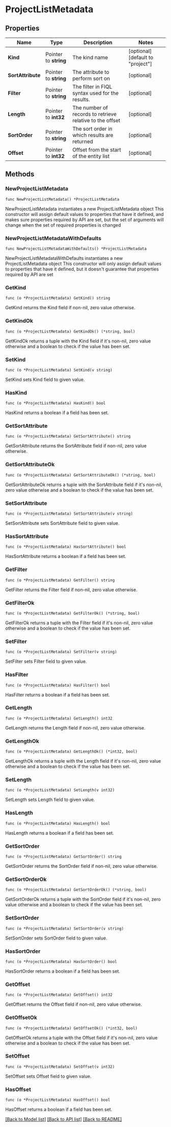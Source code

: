 # ProjectListMetadata

## Properties

Name | Type | Description | Notes
------------ | ------------- | ------------- | -------------
**Kind** | Pointer to **string** | The kind name | [optional] [default to "project"]
**SortAttribute** | Pointer to **string** | The attribute to perform sort on | [optional] 
**Filter** | Pointer to **string** | The filter in FIQL syntax used for the results. | [optional] 
**Length** | Pointer to **int32** | The number of records to retrieve relative to the offset | [optional] 
**SortOrder** | Pointer to **string** | The sort order in which results are returned | [optional] 
**Offset** | Pointer to **int32** | Offset from the start of the entity list | [optional] 

## Methods

### NewProjectListMetadata

`func NewProjectListMetadata() *ProjectListMetadata`

NewProjectListMetadata instantiates a new ProjectListMetadata object
This constructor will assign default values to properties that have it defined,
and makes sure properties required by API are set, but the set of arguments
will change when the set of required properties is changed

### NewProjectListMetadataWithDefaults

`func NewProjectListMetadataWithDefaults() *ProjectListMetadata`

NewProjectListMetadataWithDefaults instantiates a new ProjectListMetadata object
This constructor will only assign default values to properties that have it defined,
but it doesn't guarantee that properties required by API are set

### GetKind

`func (o *ProjectListMetadata) GetKind() string`

GetKind returns the Kind field if non-nil, zero value otherwise.

### GetKindOk

`func (o *ProjectListMetadata) GetKindOk() (*string, bool)`

GetKindOk returns a tuple with the Kind field if it's non-nil, zero value otherwise
and a boolean to check if the value has been set.

### SetKind

`func (o *ProjectListMetadata) SetKind(v string)`

SetKind sets Kind field to given value.

### HasKind

`func (o *ProjectListMetadata) HasKind() bool`

HasKind returns a boolean if a field has been set.

### GetSortAttribute

`func (o *ProjectListMetadata) GetSortAttribute() string`

GetSortAttribute returns the SortAttribute field if non-nil, zero value otherwise.

### GetSortAttributeOk

`func (o *ProjectListMetadata) GetSortAttributeOk() (*string, bool)`

GetSortAttributeOk returns a tuple with the SortAttribute field if it's non-nil, zero value otherwise
and a boolean to check if the value has been set.

### SetSortAttribute

`func (o *ProjectListMetadata) SetSortAttribute(v string)`

SetSortAttribute sets SortAttribute field to given value.

### HasSortAttribute

`func (o *ProjectListMetadata) HasSortAttribute() bool`

HasSortAttribute returns a boolean if a field has been set.

### GetFilter

`func (o *ProjectListMetadata) GetFilter() string`

GetFilter returns the Filter field if non-nil, zero value otherwise.

### GetFilterOk

`func (o *ProjectListMetadata) GetFilterOk() (*string, bool)`

GetFilterOk returns a tuple with the Filter field if it's non-nil, zero value otherwise
and a boolean to check if the value has been set.

### SetFilter

`func (o *ProjectListMetadata) SetFilter(v string)`

SetFilter sets Filter field to given value.

### HasFilter

`func (o *ProjectListMetadata) HasFilter() bool`

HasFilter returns a boolean if a field has been set.

### GetLength

`func (o *ProjectListMetadata) GetLength() int32`

GetLength returns the Length field if non-nil, zero value otherwise.

### GetLengthOk

`func (o *ProjectListMetadata) GetLengthOk() (*int32, bool)`

GetLengthOk returns a tuple with the Length field if it's non-nil, zero value otherwise
and a boolean to check if the value has been set.

### SetLength

`func (o *ProjectListMetadata) SetLength(v int32)`

SetLength sets Length field to given value.

### HasLength

`func (o *ProjectListMetadata) HasLength() bool`

HasLength returns a boolean if a field has been set.

### GetSortOrder

`func (o *ProjectListMetadata) GetSortOrder() string`

GetSortOrder returns the SortOrder field if non-nil, zero value otherwise.

### GetSortOrderOk

`func (o *ProjectListMetadata) GetSortOrderOk() (*string, bool)`

GetSortOrderOk returns a tuple with the SortOrder field if it's non-nil, zero value otherwise
and a boolean to check if the value has been set.

### SetSortOrder

`func (o *ProjectListMetadata) SetSortOrder(v string)`

SetSortOrder sets SortOrder field to given value.

### HasSortOrder

`func (o *ProjectListMetadata) HasSortOrder() bool`

HasSortOrder returns a boolean if a field has been set.

### GetOffset

`func (o *ProjectListMetadata) GetOffset() int32`

GetOffset returns the Offset field if non-nil, zero value otherwise.

### GetOffsetOk

`func (o *ProjectListMetadata) GetOffsetOk() (*int32, bool)`

GetOffsetOk returns a tuple with the Offset field if it's non-nil, zero value otherwise
and a boolean to check if the value has been set.

### SetOffset

`func (o *ProjectListMetadata) SetOffset(v int32)`

SetOffset sets Offset field to given value.

### HasOffset

`func (o *ProjectListMetadata) HasOffset() bool`

HasOffset returns a boolean if a field has been set.


[[Back to Model list]](../README.md#documentation-for-models) [[Back to API list]](../README.md#documentation-for-api-endpoints) [[Back to README]](../README.md)


